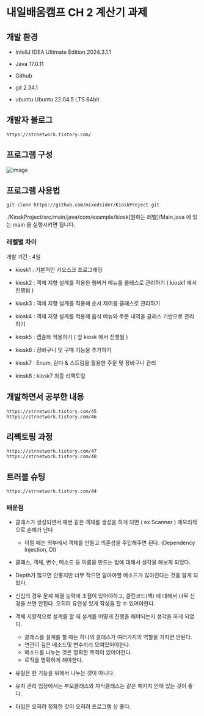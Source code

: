 # 내일배움캠프 CH 2 계산기 과제


## 개발 환경
- IntellJ IDEA Ultimate Edition 2024.3.1.1

- Java 17.0.11

- Github

- git 2.34.1

- ubuntu Ubuntu 22.04.5 LTS 64bit


## 개발자 블로그

    https://strnetwork.tistory.com/


## 프로그램 구성
![image](https://github.com/user-attachments/assets/8c003361-b972-4d32-9fe8-00cb8045cedb)



## 프로그램 사용법

    git clone https://github.com/mixedsider/KioskProject.git

./KioskProject/src/main/java/com/example/kiosk[원하는 레벨]/Main.java 에 있는 main 을 실행시키면 됩니다.


### 레벨별 차이

개발 기간 : 4일

- kiosk1 : 기본적인 키오스크 프로그래밍

- kiosk2 : 객체 지향 설계를 적용한 햄버거 메뉴를 클래스로 관리하기 ( kiosk1 에서 진행됨 )

- kiosk3 : 객체 지향 설계를 적용해 순서 제어를 클래스로 관리하기

- kiosk4 : 객체 지향 설계를 적용해 음식 메뉴와 주문 내역을 클래스 기반으로 관리하기

- kiosk5 : 캡슐화 적용하기 ( 앞 kiosk 에서 진행됨 )

- kiosk6 : 장바구니 및 구매 기능을 추가하기

- kiosk7 : Enum, 람다 & 스트림을 활용한 주문 및 장바구니 관리

- kiosk8 : kiosk7 최종 리팩토링


## 개발하면서 공부한 내용

    https://strnetwork.tistory.com/45
    https://strnetwork.tistory.com/46


## 리펙토링 과정

    https://strnetwork.tistory.com/47
    https://strnetwork.tistory.com/48


## 트러블 슈팅

    https://strnetwork.tistory.com/44



### 배운점
- 클래스가 생성되면서 매번 같은 객체를 생성을 하게 되면 ( ex Scanner ) 메모리적으로 손해가 난다
    - 이럴 때는 외부에서 객체를 만들고 의존성을 주입해주면 된다. (Dependency Injection, DI)

- 클래스, 객체, 변수, 메소드 등 이름을 만드는 법에 대해서 생각을 해보게 되었다.

- Depth가 많으면 안좋지만 너무 적으면 알아야할 메소드가 많아진다는 것을 알게 되었다.

- 신입의 경우 문제 해결 능력에 초점이 있어야하고, 클린코드(책) 에 대해서 너무 신경을 쓰면 안된다. 오히려 유연성 있게 작성을 할 수 있어야한다.
  
- 객체 지향적으로 설계를 할 때 설계를 어떻게 진행을 해야되는지 생각을 하게 되었다.
    - 클래스를 설계를 할 때는 하나의 클래스가 여러가지의 역할을 가지면 안된다.
    - 연관이 깊은 메소드및 변수끼리 모여있어야한다.
    - 메소드를 나누는 것은 명확한 목적이 있어야한다.
    - 로직을 명확하게 해야한다.

- 유틸은 한 기능을 위해서 나누는 것이 아니다.

- 유지 관리 입장에서는 부모클래스와 자식클래스는 같은 패키지 안에 있는 것이 좋다.

- 타입은 오히려 정확한 것이 오히려 프로그램 상 좋다.

